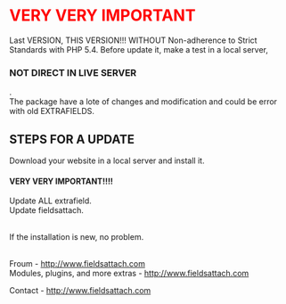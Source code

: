<h1 style="color:#f00">VERY VERY IMPORTANT</h1>

Last VERSION, THIS VERSION!!! WITHOUT Non-adherence to Strict Standards with PHP 5.4.
Before update it, make a test in a local server, <br />

<h3>NOT DIRECT IN LIVE SERVER</h3>.<br />
The package have a lote of changes and modification and could be error with old EXTRAFIELDS. 

<h2>STEPS FOR A UPDATE</h2>

Download your website in a local server and install it.<br />
<h4>VERY VERY IMPORTANT!!!!</h4>
Update ALL extrafield.<br />
Update fieldsattach.<br /><br />

If the installation is new, no problem.<br /><br />


Froum - http://www.fieldsattach.com <br />
Modules, plugins, and more extras - http://www.fieldsattach.com

Contact - http://www.fieldsattach.com <br />

